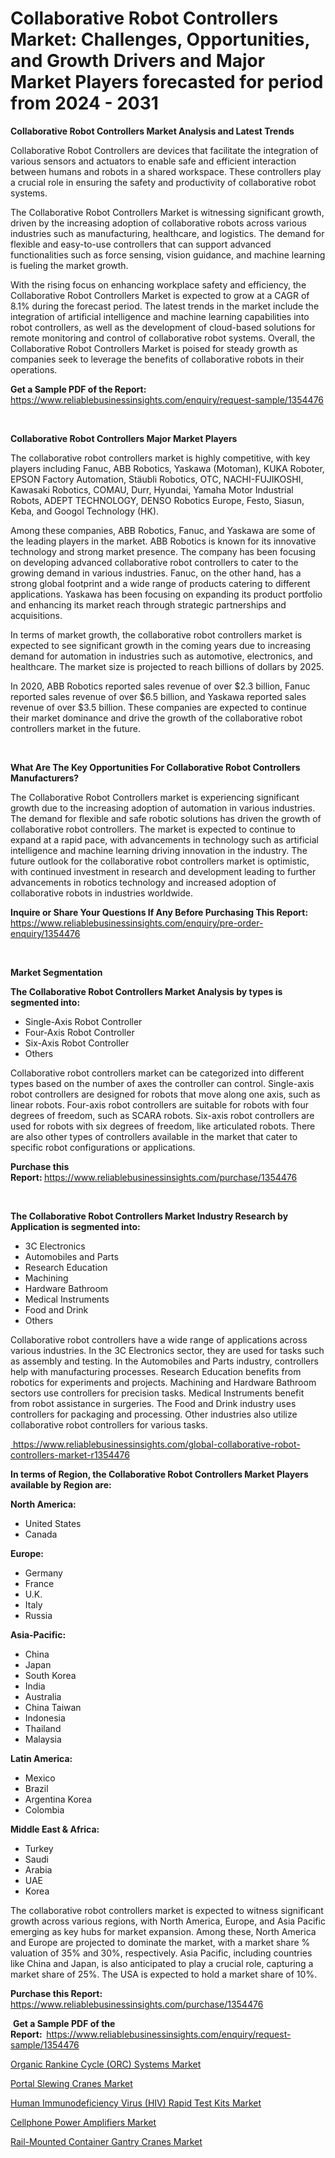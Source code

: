 <p><h1>Collaborative Robot Controllers Market: Challenges, Opportunities, and Growth Drivers and Major Market Players forecasted for period from 2024 - 2031</h1></p><p><strong>Collaborative Robot Controllers Market Analysis and Latest Trends</strong></p>
<p><p>Collaborative Robot Controllers are devices that facilitate the integration of various sensors and actuators to enable safe and efficient interaction between humans and robots in a shared workspace. These controllers play a crucial role in ensuring the safety and productivity of collaborative robot systems.</p><p>The Collaborative Robot Controllers Market is witnessing significant growth, driven by the increasing adoption of collaborative robots across various industries such as manufacturing, healthcare, and logistics. The demand for flexible and easy-to-use controllers that can support advanced functionalities such as force sensing, vision guidance, and machine learning is fueling the market growth.</p><p>With the rising focus on enhancing workplace safety and efficiency, the Collaborative Robot Controllers Market is expected to grow at a CAGR of 8.1% during the forecast period. The latest trends in the market include the integration of artificial intelligence and machine learning capabilities into robot controllers, as well as the development of cloud-based solutions for remote monitoring and control of collaborative robot systems. Overall, the Collaborative Robot Controllers Market is poised for steady growth as companies seek to leverage the benefits of collaborative robots in their operations.</p></p>
<p><strong>Get a Sample PDF of the Report:&nbsp;</strong> <a href="https://www.reliablebusinessinsights.com/enquiry/request-sample/1354476">https://www.reliablebusinessinsights.com/enquiry/request-sample/1354476</a></p>
<p>&nbsp;</p>
<p><strong>Collaborative Robot Controllers Major Market Players</strong></p>
<p><p>The collaborative robot controllers market is highly competitive, with key players including Fanuc, ABB Robotics, Yaskawa (Motoman), KUKA Roboter, EPSON Factory Automation, Stäubli Robotics, OTC, NACHI-FUJIKOSHI, Kawasaki Robotics, COMAU, Durr, Hyundai, Yamaha Motor Industrial Robots, ADEPT TECHNOLOGY, DENSO Robotics Europe, Festo, Siasun, Keba, and Googol Technology (HK).</p><p>Among these companies, ABB Robotics, Fanuc, and Yaskawa are some of the leading players in the market. ABB Robotics is known for its innovative technology and strong market presence. The company has been focusing on developing advanced collaborative robot controllers to cater to the growing demand in various industries. Fanuc, on the other hand, has a strong global footprint and a wide range of products catering to different applications. Yaskawa has been focusing on expanding its product portfolio and enhancing its market reach through strategic partnerships and acquisitions.</p><p>In terms of market growth, the collaborative robot controllers market is expected to see significant growth in the coming years due to increasing demand for automation in industries such as automotive, electronics, and healthcare. The market size is projected to reach billions of dollars by 2025.</p><p>In 2020, ABB Robotics reported sales revenue of over $2.3 billion, Fanuc reported sales revenue of over $6.5 billion, and Yaskawa reported sales revenue of over $3.5 billion. These companies are expected to continue their market dominance and drive the growth of the collaborative robot controllers market in the future.</p></p>
<p>&nbsp;</p>
<p><strong>What Are The Key Opportunities For Collaborative Robot Controllers Manufacturers?</strong></p>
<p><p>The Collaborative Robot Controllers market is experiencing significant growth due to the increasing adoption of automation in various industries. The demand for flexible and safe robotic solutions has driven the growth of collaborative robot controllers. The market is expected to continue to expand at a rapid pace, with advancements in technology such as artificial intelligence and machine learning driving innovation in the industry. The future outlook for the collaborative robot controllers market is optimistic, with continued investment in research and development leading to further advancements in robotics technology and increased adoption of collaborative robots in industries worldwide.</p></p>
<p><strong>Inquire or Share Your Questions If Any Before Purchasing This Report:</strong> <a href="https://www.reliablebusinessinsights.com/enquiry/pre-order-enquiry/1354476">https://www.reliablebusinessinsights.com/enquiry/pre-order-enquiry/1354476</a></p>
<p>&nbsp;</p>
<p><strong>Market Segmentation</strong></p>
<p><strong>The Collaborative Robot Controllers Market Analysis by types is segmented into:</strong></p>
<p><ul><li>Single-Axis Robot Controller</li><li>Four-Axis Robot Controller</li><li>Six-Axis Robot Controller</li><li>Others</li></ul></p>
<p><p>Collaborative robot controllers market can be categorized into different types based on the number of axes the controller can control. Single-axis robot controllers are designed for robots that move along one axis, such as linear robots. Four-axis robot controllers are suitable for robots with four degrees of freedom, such as SCARA robots. Six-axis robot controllers are used for robots with six degrees of freedom, like articulated robots. There are also other types of controllers available in the market that cater to specific robot configurations or applications.</p></p>
<p><strong>Purchase this Report:&nbsp;</strong><a href="https://www.reliablebusinessinsights.com/purchase/1354476">https://www.reliablebusinessinsights.com/purchase/1354476</a></p>
<p>&nbsp;</p>
<p><strong>The Collaborative Robot Controllers Market Industry Research by Application is segmented into:</strong></p>
<p><ul><li>3C Electronics</li><li>Automobiles and Parts</li><li>Research Education</li><li>Machining</li><li>Hardware Bathroom</li><li>Medical Instruments</li><li>Food and Drink</li><li>Others</li></ul></p>
<p><p>Collaborative robot controllers have a wide range of applications across various industries. In the 3C Electronics sector, they are used for tasks such as assembly and testing. In the Automobiles and Parts industry, controllers help with manufacturing processes. Research Education benefits from robotics for experiments and projects. Machining and Hardware Bathroom sectors use controllers for precision tasks. Medical Instruments benefit from robot assistance in surgeries. The Food and Drink industry uses controllers for packaging and processing. Other industries also utilize collaborative robot controllers for various tasks.</p></p>
<p><a href="https://www.reliablebusinessinsights.com/global-collaborative-robot-controllers-market-r1354476">&nbsp;https://www.reliablebusinessinsights.com/global-collaborative-robot-controllers-market-r1354476</a></p>
<p><strong>In terms of Region, the Collaborative Robot Controllers Market Players available by Region are:</strong></p>
<p>
    <p> <strong> North America: </strong>
        <ul>
            <li>United States</li>
            <li>Canada</li>
        </ul>
        </p> 
    <p> <strong> Europe: </strong>
        <ul>
            <li>Germany</li>
            <li>France</li>
            <li>U.K.</li>
            <li>Italy</li>
            <li>Russia</li>
        </ul>
        </p> 
    <p> <strong> Asia-Pacific: </strong>
        <ul>
            <li>China</li>
            <li>Japan</li>
            <li>South Korea</li>
            <li>India</li>
            <li>Australia</li>
            <li>China Taiwan</li>
            <li>Indonesia</li>
            <li>Thailand</li>
            <li>Malaysia</li>
        </ul>
        </p> 
    <p> <strong> Latin America: </strong>
        <ul>
            <li>Mexico</li>
            <li>Brazil</li>
            <li>Argentina Korea</li>
            <li>Colombia</li>
        </ul>
        </p> 
    <p> <strong> Middle East & Africa: </strong>
        <ul>
            <li>Turkey</li>
            <li>Saudi</li>
            <li>Arabia</li>
            <li>UAE</li>
            <li>Korea</li>
        </ul>
    </p>
    </p>
<p><p>The collaborative robot controllers market is expected to witness significant growth across various regions, with North America, Europe, and Asia Pacific emerging as key hubs for market expansion. Among these, North America and Europe are projected to dominate the market, with a market share % valuation of 35% and 30%, respectively. Asia Pacific, including countries like China and Japan, is also anticipated to play a crucial role, capturing a market share of 25%. The USA is expected to hold a market share of 10%.</p></p>
<p><strong>Purchase this Report: </strong><a href="https://www.reliablebusinessinsights.com/purchase/1354476">https://www.reliablebusinessinsights.com/purchase/1354476</a></p>
<p>&nbsp;<strong>Get a Sample PDF of the Report:&nbsp;&nbsp;</strong><a href="https://www.reliablebusinessinsights.com/enquiry/request-sample/1354476">https://www.reliablebusinessinsights.com/enquiry/request-sample/1354476</a></p>
<p><strong></strong></p>
<p><p><a href="https://github.com/mauripalmi/Market-Research-Report-List-4/blob/main/organic-rankine-cycle-orc-systems-market.md">Organic Rankine Cycle (ORC) Systems Market</a></p><p><a href="https://github.com/ochgvvcj16/Market-Research-Report-List-1/blob/main/portal-slewing-cranes-market.md">Portal Slewing Cranes Market</a></p><p><a href="https://github.com/JosephMorgnlvXXff/Market-Research-Report-List-1/blob/main/human-immunodeficiency-virus-hiv-rapid-test-kits-market.md">Human Immunodeficiency Virus (HIV) Rapid Test Kits Market</a></p><p><a href="https://github.com/nicoletavirag/Market-Research-Report-List-4/blob/main/cellphone-power-amplifiers-market.md">Cellphone Power Amplifiers Market</a></p><p><a href="https://github.com/btwcqfvq34/Market-Research-Report-List-2/blob/main/rail-mounted-container-gantry-cranes-market.md">Rail-Mounted Container Gantry Cranes Market</a></p></p>